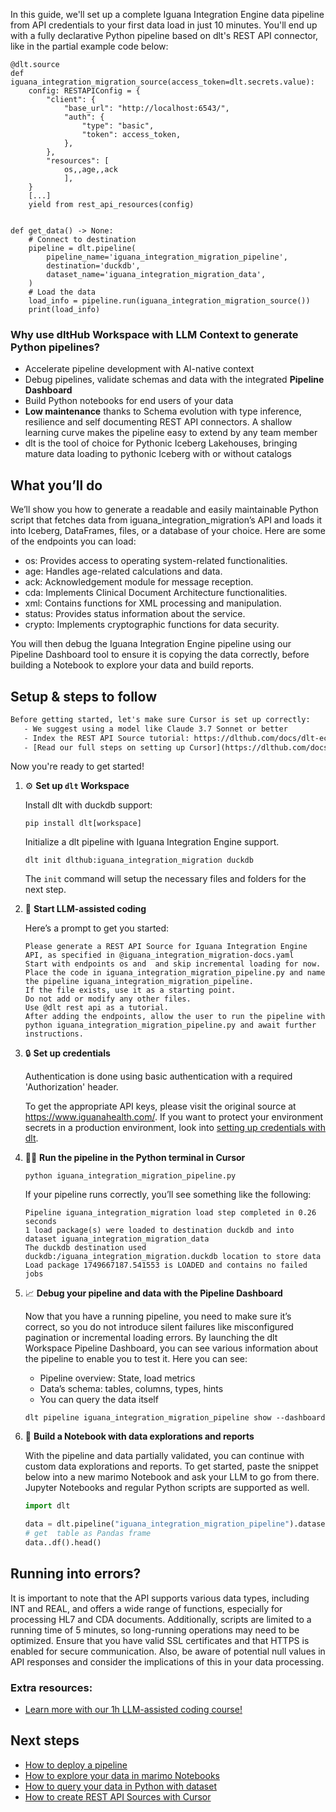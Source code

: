 In this guide, we'll set up a complete Iguana Integration Engine data pipeline from API credentials to your first data load in just 10 minutes. You'll end up with a fully declarative Python pipeline based on dlt's REST API connector, like in the partial example code below:

```python-outcome
@dlt.source
def iguana_integration_migration_source(access_token=dlt.secrets.value):
    config: RESTAPIConfig = {
        "client": {
            "base_url": "http://localhost:6543/",
            "auth": {
                "type": "basic",
                "token": access_token,
            },
        },
        "resources": [
            os,,age,,ack
            ],
    }
    [...]
    yield from rest_api_resources(config)


def get_data() -> None:
    # Connect to destination
    pipeline = dlt.pipeline(
        pipeline_name='iguana_integration_migration_pipeline',
        destination='duckdb',
        dataset_name='iguana_integration_migration_data', 
    )
    # Load the data
    load_info = pipeline.run(iguana_integration_migration_source())
    print(load_info) 
```

### Why use dltHub Workspace with LLM Context to generate Python pipelines?

- Accelerate pipeline development with AI-native context
- Debug pipelines, validate schemas and data with the integrated **Pipeline Dashboard**
- Build Python notebooks for end users of your data
- **Low maintenance** thanks to Schema evolution with type inference, resilience and self documenting REST API connectors. A shallow learning curve makes the pipeline easy to extend by any team member
- dlt is the tool of choice for Pythonic Iceberg Lakehouses, bringing mature data loading to pythonic Iceberg with or without catalogs

## What you’ll do

We’ll show you how to generate a readable and easily maintainable Python script that fetches data from iguana_integration_migration’s API and loads it into Iceberg, DataFrames, files, or a database of your choice. Here are some of the endpoints you can load:

- os: Provides access to operating system-related functionalities.
- age: Handles age-related calculations and data.
- ack: Acknowledgement module for message reception.
- cda: Implements Clinical Document Architecture functionalities.
- xml: Contains functions for XML processing and manipulation.
- status: Provides status information about the service.
- crypto: Implements cryptographic functions for data security.

You will then debug the Iguana Integration Engine pipeline using our Pipeline Dashboard tool to ensure it is copying the data correctly, before building a Notebook to explore your data and build reports.

## Setup & steps to follow

```default
Before getting started, let's make sure Cursor is set up correctly:
   - We suggest using a model like Claude 3.7 Sonnet or better
   - Index the REST API Source tutorial: https://dlthub.com/docs/dlt-ecosystem/verified-sources/rest_api/ and add it to context as **@dlt rest api**
   - [Read our full steps on setting up Cursor](https://dlthub.com/docs/dlt-ecosystem/llm-tooling/cursor-restapi#23-configuring-cursor-with-documentation)
```

Now you're ready to get started!

1. ⚙️ **Set up `dlt` Workspace**
    
    Install dlt with duckdb support:
    ```shell
    pip install dlt[workspace]
    ```

    Initialize a dlt pipeline with Iguana Integration Engine support.
    ```shell
    dlt init dlthub:iguana_integration_migration duckdb
    ```

    The `init` command will setup the necessary files and folders for the next step.
    
2. 🤠 **Start LLM-assisted coding**
    
    Here’s a prompt to get you started:
    
    ```prompt
    Please generate a REST API Source for Iguana Integration Engine API, as specified in @iguana_integration_migration-docs.yaml 
    Start with endpoints os and  and skip incremental loading for now. 
    Place the code in iguana_integration_migration_pipeline.py and name the pipeline iguana_integration_migration_pipeline. 
    If the file exists, use it as a starting point. 
    Do not add or modify any other files. 
    Use @dlt rest api as a tutorial. 
    After adding the endpoints, allow the user to run the pipeline with python iguana_integration_migration_pipeline.py and await further instructions.
    ```

    
3. 🔒 **Set up credentials** 
    
    Authentication is done using basic authentication with a required 'Authorization' header.
    
    To get the appropriate API keys, please visit the original source at https://www.iguanahealth.com/.
    If you want to protect your environment secrets in a production environment, look into [setting up credentials with dlt](https://dlthub.com/docs/walkthroughs/add_credentials).
    
4. 🏃‍♀️ **Run the pipeline in the Python terminal in Cursor**
    
    ```shell
    python iguana_integration_migration_pipeline.py
    ```
    
    If your pipeline runs correctly, you’ll see something like the following:
    
    ```shell
    Pipeline iguana_integration_migration load step completed in 0.26 seconds
    1 load package(s) were loaded to destination duckdb and into dataset iguana_integration_migration_data
    The duckdb destination used duckdb:/iguana_integration_migration.duckdb location to store data
    Load package 1749667187.541553 is LOADED and contains no failed jobs
    ```
    
5. 📈 **Debug your pipeline and data with the Pipeline Dashboard**

    Now that you have a running pipeline, you need to make sure it’s correct, so you do not introduce silent failures like misconfigured pagination or incremental loading errors. By launching the dlt Workspace Pipeline Dashboard, you can see various information about the pipeline to enable you to test it. Here you can see:
    - Pipeline overview: State, load metrics
    - Data’s schema: tables, columns, types, hints
    - You can query the data itself
    
    ```shell
    dlt pipeline iguana_integration_migration_pipeline show --dashboard
    ```
    
6. 🐍 **Build a Notebook with data explorations and reports**

    With the pipeline and data partially validated, you can continue with custom data explorations and reports. To get started, paste the snippet below into a new marimo Notebook and ask your LLM to go from there. Jupyter Notebooks and regular Python scripts are supported as well.

    
    ```python
    import dlt

   data = dlt.pipeline("iguana_integration_migration_pipeline").dataset()
   # get  table as Pandas frame
   data..df().head()
    ```

## Running into errors?

It is important to note that the API supports various data types, including INT and REAL, and offers a wide range of functions, especially for processing HL7 and CDA documents. Additionally, scripts are limited to a running time of 5 minutes, so long-running operations may need to be optimized. Ensure that you have valid SSL certificates and that HTTPS is enabled for secure communication. Also, be aware of potential null values in API responses and consider the implications of this in your data processing.

### Extra resources:

- [Learn more with our 1h LLM-assisted coding course!](https://www.youtube.com/watch?v=GGid70rnJuM)

## Next steps

- [How to deploy a pipeline](https://dlthub.com/docs/walkthroughs/deploy-a-pipeline)
- [How to explore your data in marimo Notebooks](https://dlthub.com/docs/general-usage/dataset-access/marimo)
- [How to query your data in Python with dataset](https://dlthub.com/docs/general-usage/dataset-access/dataset)
- [How to create REST API Sources with Cursor](https://dlthub.com/docs/dlt-ecosystem/llm-tooling/cursor-restapi)